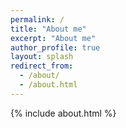 ```yaml
---
permalink: /
title: "About me"
excerpt: "About me"
author_profile: true
layout: splash
redirect_from: 
  - /about/
  - /about.html
---
```


{% include about.html %}
